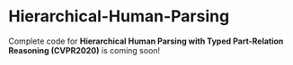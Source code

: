 # Hierarchical-Human-Parsing

Complete code for **Hierarchical Human Parsing with Typed Part-Relation Reasoning (CVPR2020)** is coming soon!
